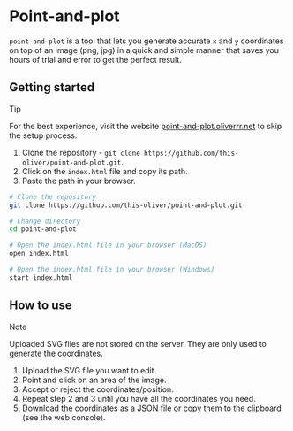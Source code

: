 # Point-and-plot

`point-and-plot` is a tool that lets you generate accurate `x` and `y` coordinates on top of an image (png, jpg) in a quick and simple manner that saves you hours of trial and error to get the perfect result.

## Getting started

> [!TIP]
> For the best experience, visit the website [point-and-plot.oliverrr.net](https://point-and-plot.oliverrr.net) to skip the setup process.

1. Clone the repository - `git clone https://github.com/this-oliver/point-and-plot.git`.
2. Click on the `index.html` file and copy its path.
3. Paste the path in your browser.

```bash
# Clone the repository
git clone https://github.com/this-oliver/point-and-plot.git

# Change directory
cd point-and-plot

# Open the index.html file in your browser (MacOS)
open index.html

# Open the index.html file in your browser (Windows)
start index.html
```

## How to use

> [!NOTE]
> Uploaded SVG files are not stored on the server. They are only used to generate the coordinates.

1. Upload the SVG file you want to edit.
2. Point and click on an area of the image.
3. Accept or reject the coordinates/position.
4. Repeat step 2 and 3 until you have all the coordinates you need.
5. Download the coordinates as a JSON file or copy them to the clipboard (see the web console).
